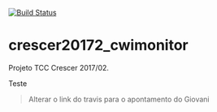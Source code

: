 [![Build Status](https://travis-ci.org/nonnemacher/crescer20172_cwimonitor.svg?branch=master)](https://travis-ci.org/nonnemacher/crescer20172_cwimonitor)

# crescer20172_cwimonitor
Projeto TCC Crescer 2017/02.

Teste

> Alterar o link do travis para o apontamento do Giovani

